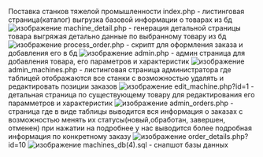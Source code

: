 Поставка станков тяжелой промышленности
index.php - листинговая страница(каталог) выгрузка базовой информации о товарах из бд
![изображение](https://github.com/user-attachments/assets/9ce79658-078b-49f4-b1db-fa043c6096ba)
machine_detail.php - генерация детальной страницы товара выгряжая детально данные по выбранному товару из бд
![изображение](https://github.com/user-attachments/assets/0779c45e-1418-4849-ac78-2b196a9b1346)
process_order.php - скрипт для оформления заказа и добавления его в бд
![изображение](https://github.com/user-attachments/assets/d171e915-29be-44d9-b0f3-b8ae55bafafb)
admin.php - админ страница для добавления товара, его параметров и характеристик
![изображение](https://github.com/user-attachments/assets/cfb71c1d-d296-4916-9ab4-b4683d564bc3)
admin_machines.php - листинговая страница администратора где таблицей отображаются все станки с возможностью удалять и редактировать позиции заказов
![изображение](https://github.com/user-attachments/assets/65df5ec9-ea81-4cbe-b38c-34705f595be6)
edit_machine.php?id=1 - детальная страница по существующему товару для редактирования его парамметров и характеристик
![изображение](https://github.com/user-attachments/assets/2233648d-8013-4e03-af8a-182442d1b6f6)
admin_orders.php - страница где в виде таблицы выводится вся информация о заказах с возможностью менять их статусы(новый,обработан, завершен, отменен) при нажатии на подробнее у нас выводится более подробная информация по конкретному заказу
![изображение](https://github.com/user-attachments/assets/e9b35a11-2c95-4007-9bca-2fb15344b38f)
order_details.php?id=10
![изображение](https://github.com/user-attachments/assets/0dd0b721-e4e4-4ca6-8bca-bf1d610a12ae)
machines_db(4).sql - снапшот базы данных
